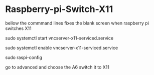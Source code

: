 # Raspberry-pi-Switch-X11
bellow the commmand lines fixes the blank screen when raspberry pi switches X11

sudo systemctl start vncserver-x11-serviced.service

sudo systemctl enable vncserver-x11-serviced.service

sudo raspi-config

go to advanced and choose the A6 switch it to X11
